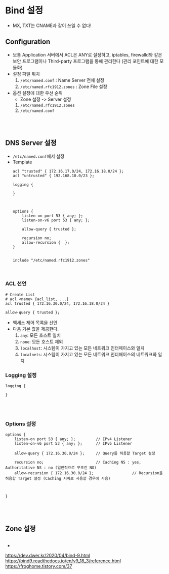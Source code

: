 # Bind 설정
* MX, TXT는 CNAME과 같이 쓰일 수 없다!
 


## Configuration
* 보통 Application 서버에서 ACL은 ANY로 설정하고, iptables, firewalld와 같은 보안 프로그램이나 Third-party 프로그램을 통해 관리한다 (관리 포인트에 대한 모듈화)
* 설정 파일 위치
    1) ```/etc/named.conf``` : Name Server 전체 설정
    2) ```/etc/named.rfc1912.zones``` : Zone File 설정
* 옵션 설정에 대한 우선 순위
    * Zone 설정 -> Server 설정
    1) ```/etc/named.rfc1912.zones```
    2) ```/etc/named.conf```
</br>
</br>


## DNS Server 설정
* ```/etc/named.conf```에서 설정
* Template
    ```
    acl "trusted" { 172.16.17.0/24, 172.16.18.0/24 };
    acl "untrusted" { 192.168.10.0/23 };

    logging {

    }



    options {
        listen-on port 53 { any; };
        listen-on-v6 port 53 { any; };

        allow-query { trusted };

        recursion no; 
        allow-recursion {  };
    }


    include "/etc/named.rfc1912.zones"

    ```
</br>

### ACL 선언
```
# Create List
# acl <name> {acl_list, ...}
acl trusted { 172.16.30.0/24, 172.16.18.0/24 }

allow-query { trusted };
```
* 액세스 제어 목록을 선언
* 다음 기본 값을 제공한다.
    1) ```any```: 모든 호스트 일치
    2) ```none```: 모든 호스트 제외
    3) ```localhost```: 시스템이 가지고 있는 모든 네트워크 인터페이스와 일치
    4) ```localnets```: 시스템이 가지고 있는 모든 네트워크 인터페이스의 네트워크와 일치


### Logging 설정
```
logging {

}
```
</br>
</br>


### Options 설정
```
options {
    listen-on port 53 { any; };         // IPv4 Listener
    listen-on-v6 port 53 { any; };      // IPv6 Listener

    allow-query { 172.16.30.0/24 };     // Query를 허용할 Target 설정

    recursion no;                       // Caching NS : yes, Authoritative NS : no (일반적으로 무조건 NO)
    allow-recursion { 172.16.30.0/24 };                 // Recursion을 허용할 Target 설정 (Caching 서버로 사용할 경우에 사용)



}
```


</br>
</br>




## Zone 설정
```

```
* 



https://dev.dwer.kr/2020/04/bind-9.html
https://bind9.readthedocs.io/en/v9_18_3/reference.html
https://froghome.tistory.com/37